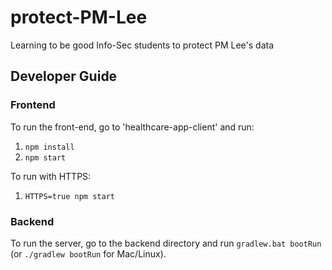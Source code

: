 # protect-PM-Lee
Learning to be good Info-Sec students to protect PM Lee's data

## Developer Guide

### Frontend
To run the front-end, go to 'healthcare-app-client' and run:
1. `npm install`
1. `npm start`

To run with HTTPS:
1. `HTTPS=true npm start`

### Backend
To run the server, go to the backend directory and run `gradlew.bat bootRun` (or `./gradlew bootRun` for Mac/Linux).
